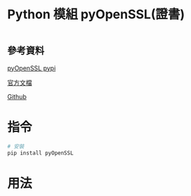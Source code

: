 # Python 模組 pyOpenSSL(證書)

```
```

## 參考資料

[pyOpenSSL pypi](https://pypi.org/project/pyOpenSSL/)

[官方文檔](https://www.pyopenssl.org/en/stable/)

[Github](https://github.com/pyca/pyopenssl)

# 指令

```bash
# 安裝
pip install pyOpenSSL
```

# 用法

```Python
```
